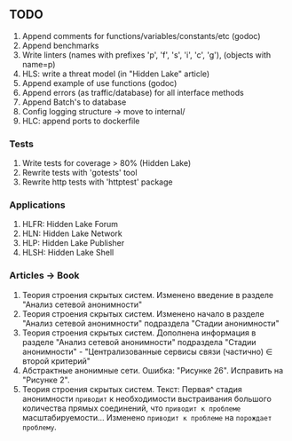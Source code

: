 ## TODO 

1. Append comments for functions/variables/constants/etc (godoc)
2. Append benchmarks
3. Write linters (names with prefixes 'p', 'f', 's', 'i', 'c', 'g'), (objects with name=p)
4. HLS: write a threat model (in "Hidden Lake" article)
5. Append example of use functions (godoc)
6. Append errors (as traffic/database) for all interface methods
7. Append Batch's to database
8. Config logging structure -> move to internal/
9. HLC: append ports to dockerfile

### Tests

1. Write tests for coverage > 80% (Hidden Lake)
2. Rewrite tests with 'gotests' tool
3. Rewrite http tests with 'httptest' package

### Applications

1. HLFR: Hidden Lake Forum
2. HLN: Hidden Lake Network
3. HLP: Hidden Lake Publisher
4. HLSH: Hidden Lake Shell 

### Articles -> Book

1. Теория строения скрытых систем. Изменено введение в разделе "Анализ сетевой анонимности"
2. Теория строения скрытых систем. Изменено начало в разделе "Анализ сетевой анонимности" подраздела "Стадии анонимности"
3. Теория строения скрытых систем. Дополнена информация в разделе "Анализ сетевой анонимности" подраздела "Стадии анонимности" - "Централизованные сервисы связи (частично) ∈ второй критерий"
4. Абстрактные анонимные сети. Ошибка: "Рисунке 26". Исправить на "Рисунке 2".
5. Теория строения скрытых систем. Текст: Первая^ стадия анонимности `приводит` к необходимости выстраивания большого количества прямых соединений, что `приводит к проблеме` масштабируемости... Изменено `приводит к проблеме` на `порождает проблему`.
